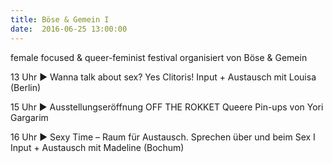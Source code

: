 ```yaml
---
title: Böse & Gemein I
date:  2016-06-25 13:00:00
---
```


female focused &amp; queer-feminist festival organisiert von Böse &amp; Gemein



13 Uhr ► Wanna talk about sex? Yes Clitoris! Input + Austausch mit Louisa (Berlin)

15 Uhr ► Ausstellungseröffnung OFF THE ROKKET Queere Pin-ups von Yori Gargarim

16 Uhr ► Sexy Time – Raum für Austausch. Sprechen über und beim Sex I Input + Austausch mit Madeline (Bochum)

